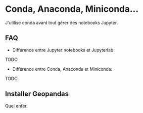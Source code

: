 # Conda, Anaconda, Miniconda...

J'utilise conda avant tout gérer des notebooks Jupyter.

## FAQ

- Différence entre Jupyter notebooks et Jupyterlab:

TODO

- Différence entre Conda, Anaconda et Miniconda:

TODO

## Installer Geopandas

Quel enfer.
